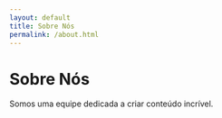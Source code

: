 ```yaml
---
layout: default
title: Sobre Nós
permalink: /about.html
---
```


# Sobre Nós

Somos uma equipe dedicada a criar conteúdo incrível.